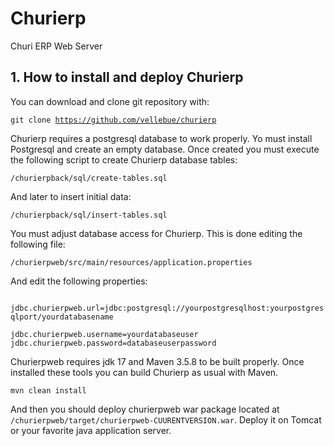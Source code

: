 # Churierp
Churi ERP Web Server

## 1. How to install and deploy Churierp

You can download and clone git repository with:

<code>git clone https://github.com/vellebue/churierp </code>

Churierp requires a postgresql database to work properly. Yo must install
Postgresql and create an empty database. Once created you must execute the 
following script to create Churierp database tables:

<code>/churierpback/sql/create-tables.sql</code>

And later to insert initial data:

<code>/churierpback/sql/insert-tables.sql</code>

You must adjust database access for Churierp. This is done editing
the following file:

<code>/churierpweb/src/main/resources/application.properties</code>

And edit the following properties:

<code>
jdbc.churierpweb.url=jdbc:postgresql://yourpostgresqlhost:yourpostgresqlport/yourdatabasename<br>
jdbc.churierpweb.username=yourdatabaseuser
jdbc.churierpweb.password=databaseuserpassword
</code>


Churierpweb requires jdk 17 and Maven 3.5.8 to be built properly. Once installed these tools
you can build Churierp as usual with Maven.

<code>mvn clean install</code>

And then you should deploy churierpweb war package located at 
<code>/churierpweb/target/churierpweb-CUURENTVERSION.war</code>. Deploy it on 
Tomcat or your favorite java application server. 
